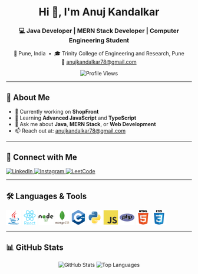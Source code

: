 <h1 align="center">Hi 👋, I'm Anuj Kandalkar</h1>
<h3 align="center">💻 Java Developer | MERN Stack Developer | Computer Engineering Student</h3>

<p align="center">
  📍 Pune, India &nbsp;•&nbsp; 🎓 Trinity College of Engineering and Research, Pune<br>
  📧 <a href="mailto:anujkandalkar78@gmail.com">anujkandalkar78@gmail.com</a>
</p>

<p align="center">
  <img src="https://komarev.com/ghpvc/?username=anujkandalkar&label=Profile%20Views&color=0e75b6&style=flat" alt="Profile Views" />
</p>

---

## 🚀 About Me

- 🔭 Currently working on **ShopFront**
- 🌱 Learning **Advanced JavaScript** and **TypeScript**
- 💬 Ask me about **Java**, **MERN Stack**, or **Web Development**
- 📫 Reach out at: [anujkandalkar78@gmail.com](mailto:anujkandalkar78@gmail.com)

---

## 🤝 Connect with Me

<p align="left">
  <a href="https://www.linkedin.com/in/anuj-kandalkar-241499260/" target="_blank">
    <img src="https://raw.githubusercontent.com/rahuldkjain/github-profile-readme-generator/master/src/images/icons/Social/linked-in-alt.svg" alt="LinkedIn" width="40" height="40"/>
  </a>
  <a href="https://www.instagram.com/anuj_kandalkar/?hl=en" target="_blank">
    <img src="https://raw.githubusercontent.com/rahuldkjain/github-profile-readme-generator/master/src/images/icons/Social/instagram.svg" alt="Instagram" width="40" height="40"/>
  </a>
  <a href="https://leetcode.com/u/anuj4249/" target="_blank">
    <img src="https://cdn.jsdelivr.net/gh/devicons/devicon/icons/leetcode/leetcode-original.svg" alt="LeetCode" width="40" height="40"/>
  </a>
</p>


---

## 🛠️ Languages & Tools

<p align="left">
  <a href="https://www.java.com/" target="_blank"><img src="https://raw.githubusercontent.com/devicons/devicon/master/icons/java/java-original.svg" alt="Java" width="40" height="40"/></a>
  <a href="https://reactjs.org/" target="_blank"><img src="https://raw.githubusercontent.com/devicons/devicon/master/icons/react/react-original-wordmark.svg" alt="React" width="40" height="40"/></a>
  <a href="https://nodejs.org/" target="_blank"><img src="https://raw.githubusercontent.com/devicons/devicon/master/icons/nodejs/nodejs-original-wordmark.svg" alt="Node.js" width="40" height="40"/></a>
  <a href="https://www.mongodb.com/" target="_blank"><img src="https://raw.githubusercontent.com/devicons/devicon/master/icons/mongodb/mongodb-original-wordmark.svg" alt="MongoDB" width="40" height="40"/></a>
  <a href="https://www.w3schools.com/cpp/" target="_blank"><img src="https://raw.githubusercontent.com/devicons/devicon/master/icons/cplusplus/cplusplus-original.svg" alt="C++" width="40" height="40"/></a>
  <a href="https://www.python.org/" target="_blank"><img src="https://raw.githubusercontent.com/devicons/devicon/master/icons/python/python-original.svg" alt="Python" width="40" height="40"/></a>
  <a href="https://developer.mozilla.org/en-US/docs/Web/JavaScript" target="_blank"><img src="https://raw.githubusercontent.com/devicons/devicon/master/icons/javascript/javascript-original.svg" alt="JavaScript" width="40" height="40"/></a>
  <a href="https://www.php.net/" target="_blank"><img src="https://raw.githubusercontent.com/devicons/devicon/master/icons/php/php-original.svg" alt="PHP" width="40" height="40"/></a>
  <a href="https://www.w3.org/html/" target="_blank"><img src="https://raw.githubusercontent.com/devicons/devicon/master/icons/html5/html5-original-wordmark.svg" alt="HTML5" width="40" height="40"/></a>
  <a href="https://www.w3schools.com/css/" target="_blank"><img src="https://raw.githubusercontent.com/devicons/devicon/master/icons/css3/css3-original-wordmark.svg" alt="CSS3" width="40" height="40"/></a>
</p>

---

## 📊 GitHub Stats

<p align="center">
  <img src="https://github-readme-stats.vercel.app/api?username=anujkandalkar&show_icons=true&theme=tokyonight" width="48%" alt="GitHub Stats"/>
  <img src="https://github-readme-stats.vercel.app/api/top-langs/?username=anujkandalkar&layout=compact&theme=tokyonight" width="48%" alt="Top Languages"/>
</p>
